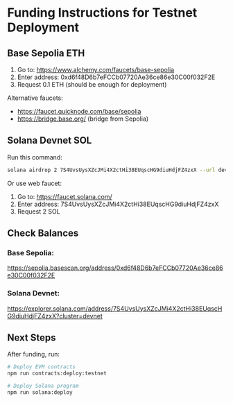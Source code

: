 
# Funding Instructions for Testnet Deployment

## Base Sepolia ETH
1. Go to: https://www.alchemy.com/faucets/base-sepolia
2. Enter address: 0xd6f48D6b7eFCCb07720Ae36ce86e30C00f032F2E
3. Request 0.1 ETH (should be enough for deployment)

Alternative faucets:
- https://faucet.quicknode.com/base/sepolia
- https://bridge.base.org/ (bridge from Sepolia)

## Solana Devnet SOL
Run this command:
```bash
solana airdrop 2 7S4UvsUysXZcJMi4X2ctHi38EUqscHG9diuHdjFZ4zxX --url devnet
```

Or use web faucet:
1. Go to: https://faucet.solana.com/
2. Enter address: 7S4UvsUysXZcJMi4X2ctHi38EUqscHG9diuHdjFZ4zxX
3. Request 2 SOL

## Check Balances

### Base Sepolia:
https://sepolia.basescan.org/address/0xd6f48D6b7eFCCb07720Ae36ce86e30C00f032F2E

### Solana Devnet:
https://explorer.solana.com/address/7S4UvsUysXZcJMi4X2ctHi38EUqscHG9diuHdjFZ4zxX?cluster=devnet

## Next Steps
After funding, run:
```bash
# Deploy EVM contracts
npm run contracts:deploy:testnet

# Deploy Solana program
npm run solana:deploy
```
